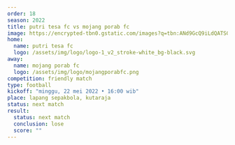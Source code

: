 ```yaml
---
order: 18
season: 2022
title: putri tesa fc vs mojang porab fc
image: https://encrypted-tbn0.gstatic.com/images?q=tbn:ANd9GcQ9iLdQATSGqg113CbggozeAdeLGFKeQOcAPQ&usqp=CAU
home:
  name: putri tesa fc
  logo: /assets/img/logo/logo-1_v2_stroke-white_bg-black.svg
away:
  name: mojang porab fc
  logo: /assets/img/logo/mojangporabfc.png
competition: friendly match
type: football
kickoff: "minggu, 22 mei 2022 • 16:00 wib"
place: lapang sepakbola, kutaraja
status: next match
result:
  status: next match
  conclusion: lose
  score: ""
---
```

